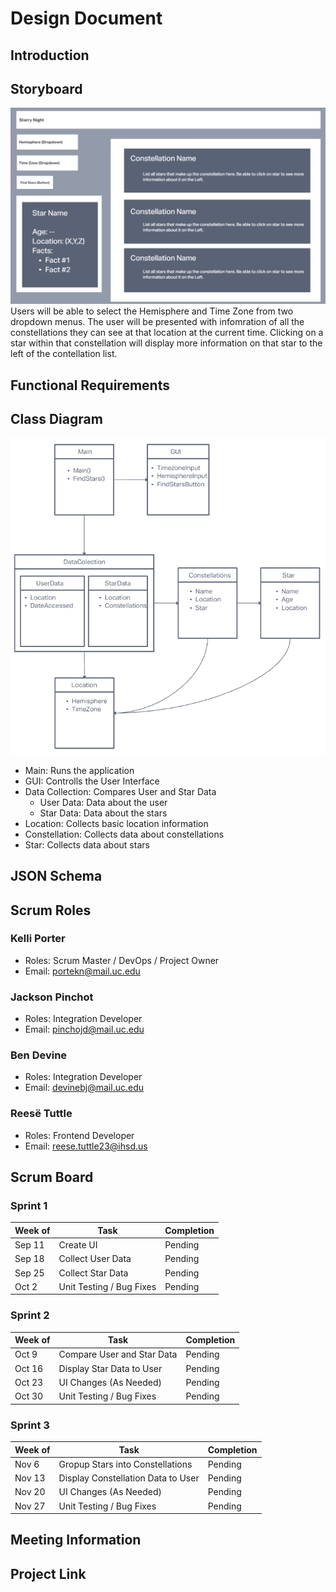 # Design Document
## Introduction
## Storyboard
 ![Image of Story Board](Pictures/Story%20Board%20v0.1.png)
Users will be able to select the Hemisphere and Time Zone from two dropdown menus. The user will be presented with infomration of all the constellations they can see at that location at the current time. Clicking on a star within that constellation will display more information on that star to the left of the contellation list.
## Functional Requirements
## Class Diagram
 ![Image of Class Diagram](Pictures/Class%20Diagram%20v0.1.png)
 - Main: Runs the application
 - GUI: Controlls the User Interface
 - Data Collection: Compares User and Star Data
   - User Data: Data about the user
   - Star Data: Data about the stars
 - Location: Collects basic location information
 - Constellation: Collects data about constellations
 - Star: Collects data about stars
## JSON Schema
## Scrum Roles
### Kelli Porter
  - Roles: Scrum Master / DevOps / Project Owner
  - Email: portekn@mail.uc.edu

### Jackson Pinchot
  - Roles: Integration Developer
  - Email: pinchojd@mail.uc.edu

### Ben Devine
  - Roles: Integration Developer
  - Email: devinebj@mail.uc.edu

### Reesë Tuttle
  - Roles: Frontend Developer
  - Email: reese.tuttle23@ihsd.us

## Scrum Board
### Sprint 1
| Week of | Task | Completion |
| --- | --- | --- |
| Sep 11 | Create UI | Pending |
| Sep 18 | Collect User Data | Pending |
| Sep 25 | Collect Star Data | Pending |
| Oct 2 | Unit Testing / Bug Fixes | Pending |
### Sprint 2
| Week of | Task | Completion |
| --- | --- | --- |
| Oct 9 | Compare User and Star Data | Pending |
| Oct 16 | Display Star Data to User | Pending |
| Oct 23 | UI Changes (As Needed) | Pending |
| Oct 30 | Unit Testing / Bug Fixes | Pending |
### Sprint 3
| Week of | Task | Completion |
| --- | --- | --- |
| Nov 6 | Gropup Stars into Constellations | Pending |
| Nov 13 | Display Constellation Data to User | Pending |
| Nov 20 | UI Changes (As Needed) | Pending |
| Nov 27 | Unit Testing / Bug Fixes | Pending |
## Meeting Information
## Project Link

